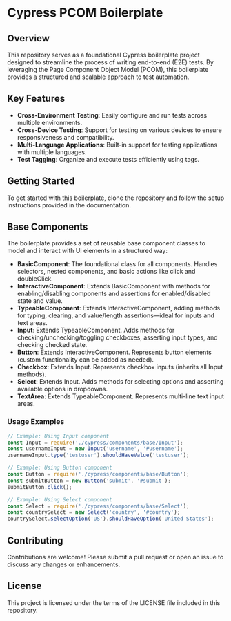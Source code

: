 # Cypress PCOM Boilerplate

## Overview
This repository serves as a foundational Cypress boilerplate project designed to streamline the process of writing end-to-end (E2E) tests. By leveraging the Page Component Object Model (PCOM), this boilerplate provides a structured and scalable approach to test automation.

## Key Features
- **Cross-Environment Testing**: Easily configure and run tests across multiple environments.
- **Cross-Device Testing**: Support for testing on various devices to ensure responsiveness and compatibility.
- **Multi-Language Applications**: Built-in support for testing applications with multiple languages.
- **Test Tagging**: Organize and execute tests efficiently using tags.

## Getting Started
To get started with this boilerplate, clone the repository and follow the setup instructions provided in the documentation.

## Base Components

The boilerplate provides a set of reusable base component classes to model and interact with UI elements in a structured way:

- **BasicComponent**: The foundational class for all components. Handles selectors, nested components, and basic actions like click and doubleClick.
- **InteractiveComponent**: Extends BasicComponent with methods for enabling/disabling components and assertions for enabled/disabled state and value.
- **TypeableComponent**: Extends InteractiveComponent, adding methods for typing, clearing, and value/length assertions—ideal for inputs and text areas.
- **Input**: Extends TypeableComponent. Adds methods for checking/unchecking/toggling checkboxes, asserting input types, and checking checked state.
- **Button**: Extends InteractiveComponent. Represents button elements (custom functionality can be added as needed).
- **Checkbox**: Extends Input. Represents checkbox inputs (inherits all Input methods).
- **Select**: Extends Input. Adds methods for selecting options and asserting available options in dropdowns.
- **TextArea**: Extends TypeableComponent. Represents multi-line text input areas.

### Usage Examples

```js
// Example: Using Input component
const Input = require('./cypress/components/base/Input');
const usernameInput = new Input('username', '#username');
usernameInput.type('testuser').shouldHaveValue('testuser');

// Example: Using Button component
const Button = require('./cypress/components/base/Button');
const submitButton = new Button('submit', '#submit');
submitButton.click();

// Example: Using Select component
const Select = require('./cypress/components/base/Select');
const countrySelect = new Select('country', '#country');
countrySelect.selectOption('US').shouldHaveOption('United States');
```

## Contributing
Contributions are welcome! Please submit a pull request or open an issue to discuss any changes or enhancements.

## License
This project is licensed under the terms of the LICENSE file included in this repository.

